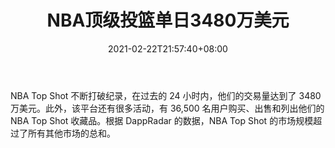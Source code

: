 ﻿---
title: "NBA顶级投篮单日3480万美元"
date: 2021-02-22T21:57:40+08:00
lastmod: 2021-02-22T16:45:40+08:00
draft: false
authors: ["Stephen"]
description: "NBA Top Shot 不断打破纪录，在过去的 24 小时内，他们的交易量达到了 3480 万美元。此外，该平台还有很多活动，有 36,500 名用户购买、出售和列出他们的 NBA Top Shot 收藏品。根据 DappRadar 的数据，NBA Top Shot 的市场规模超过了所有其他市场的总和。"
featuredImage: "nba-top-shot-good-for-34-8-million-in-one-day.png"
tags: ["Virtual World","虚拟世界","Play to Earn"]
categories: ["news"]
news: ["虚拟世界"]
weight: 
lightgallery: true
pinned: false
recommend: false
recommend1: false
---

NBA Top Shot 不断打破纪录，在过去的 24 小时内，他们的交易量达到了 3480 万美元。此外，该平台还有很多活动，有 36,500 名用户购买、出售和列出他们的 NBA Top Shot 收藏品。根据 DappRadar 的数据，NBA Top Shot 的市场规模超过了所有其他市场的总和。

<!--more-->

